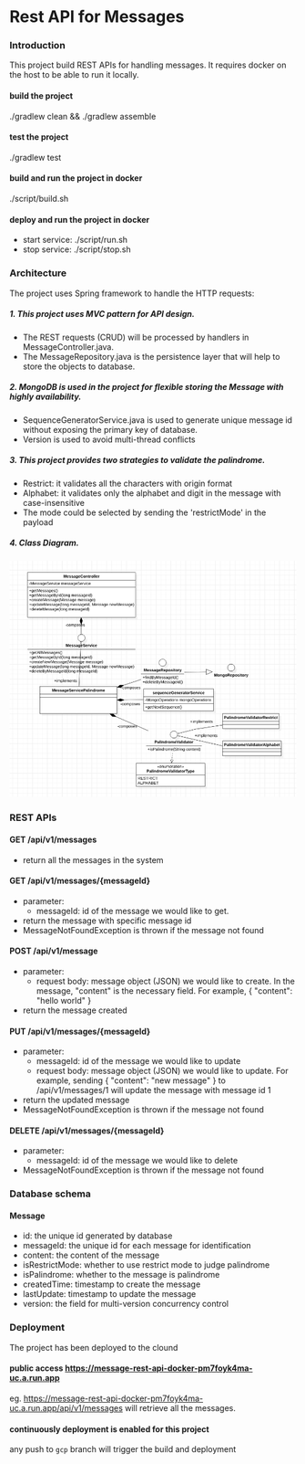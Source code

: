 # Rest API for Messages

### Introduction
This project build REST APIs for handling messages. 
It requires docker on the host to be able to run it locally.
#### build the project
./gradlew clean && ./gradlew assemble 
#### test the project
./gradlew test 
#### build and run the project in docker
./script/build.sh
#### deploy and run the project in docker 
- start service: ./script/run.sh
- stop service: ./script/stop.sh

### Architecture
The project uses Spring framework to handle the HTTP requests:
##### 1. This project uses MVC pattern for API design.
- The REST requests (CRUD) will be processed by handlers in MessageController.java.
- The MessageRepository.java is the persistence layer that will help to store the objects to database. 
##### 2. MongoDB is used in the project for flexible storing the Message with highly availability.
- SequenceGeneratorService.java is used to generate unique message id without exposing the primary 
key of database.
- Version is used to avoid multi-thread conflicts
##### 3. This project provides two strategies to validate the palindrome.
- Restrict: it validates all the characters with origin format
- Alphabet: it validates only the alphabet and digit in the message with case-insensitive
- The mode could be selected by sending the 'restrictMode' in the payload
##### 4. Class Diagram.
![class diagram](./class-diagram.png)

### REST APIs
#### GET /api/v1/messages
- return all the messages in the system
#### GET /api/v1/messages/{messageId}
- parameter: 
  - messageId: id of the message we would like to get.
- return the message with specific message id
- MessageNotFoundException is thrown if the message not found
#### POST /api/v1/message
- parameter: 
  - request body: message object (JSON) we would like to create. 
  In the message, "content" is the necessary field. For example, 
  { "content": "hello world" } 
- return the message created
#### PUT /api/v1/messages/{messageId}
- parameter: 
  - messageId: id of the message we would like to update
  - request body: message object (JSON) we would like to update.
   For example, sending { "content": "new message" } to 
   /api/v1/messages/1 will update the message with message id 1
- return the updated message
- MessageNotFoundException is thrown if the message not found
#### DELETE /api/v1/messages/{messageId}
- parameter: 
  - messageId: id of the message we would like to delete
- MessageNotFoundException is thrown if the message not found

### Database schema
#### Message
-   id: the unique id generated by database
-   messageId: the unique id for each message for identification
-   content: the content of the message
-   isRestrictMode: whether to use restrict mode to judge palindrome
-   isPalindrome: whether to the message is palindrome
-   createdTime: timestamp to create the message
-   lastUpdate: timestamp to update the message
-   version: the field for multi-version concurrency control

### Deployment
The project has been deployed to the clound
#### public access https://message-rest-api-docker-pm7foyk4ma-uc.a.run.app 
eg. https://message-rest-api-docker-pm7foyk4ma-uc.a.run.app/api/v1/messages will retrieve all the messages.
#### continuously deployment is enabled for this project 
any push to `gcp` branch will trigger the build and deployment

